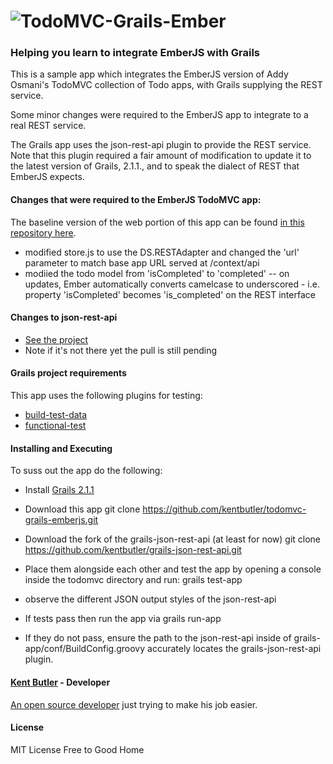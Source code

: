 # ![TodoMVC-Grails-Ember](https://github.com/kentbutler/todomvc-grails-emberjs.git)

### Helping you learn to integrate EmberJS with Grails

This is a sample app which integrates the EmberJS version of Addy Osmani's  TodoMVC collection of Todo apps, with Grails supplying the REST service.

Some minor changes were required to the EmberJS app to integrate to a real REST service.

The Grails app uses the json-rest-api plugin to provide the REST service.  Note that this plugin required a fair amount of modification to update it to the latest version of Grails, 2.1.1., and to speak the dialect of REST that EmberJS expects.

#### Changes that were required to the EmberJS TodoMVC app:

The baseline version of the web portion of this app can be found [in this repository here](https://github.com/addyosmani/todomvc).

- modified store.js to use the DS.RESTAdapter and changed the 'url' parameter to match base app URL served at /context/api
- modiied the todo model from 'isCompleted' to 'completed'
-- on updates, Ember automatically converts camelcase to underscored - i.e. property 'isCompleted' becomes 'is_completed' on the REST interface


#### Changes to json-rest-api

- [See the project](https://github.com/padcom/grails-json-rest-api)
- Note if it's not there yet the pull is still pending

#### Grails project requirements

This app uses the following plugins for testing:

- [build-test-data](http://grails.org/plugin/build-test-data)
- [functional-test](http://www.grails.org/plugin/functional-test)


#### Installing and Executing

To suss out the app do the following:

* Install [Grails 2.1.1](http://grails.org/) 

* Download this app
        git clone https://github.com/kentbutler/todomvc-grails-emberjs.git

* Download the fork of the grails-json-rest-api (at least for now)
        git clone https://github.com/kentbutler/grails-json-rest-api.git

* Place them alongside each other and test the app by opening a console inside the todomvc directory and run:
        grails test-app
-  observe the different JSON output styles of the json-rest-api

* If tests pass then run the app via
        grails run-app

* If they do not pass, ensure the path to the json-rest-api inside of grails-app/conf/BuildConfig.groovy accurately locates the grails-json-rest-api plugin.


#### [Kent Butler](https://github.com/kentbutler) - Developer

[An open source developer](http://kentbutlercs.blogspot.hu/) just trying to make his job easier.


#### License

MIT License
Free to Good Home
